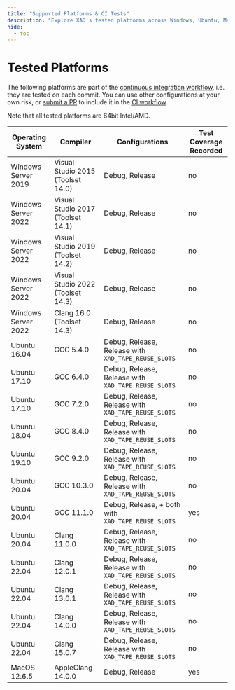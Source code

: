 ```yaml
---
title: "Supported Platforms & CI Tests"
description: "Explore XAD's tested platforms across Windows, Ubuntu, MacOS with extensive CI workflow integration. Contribute to broader coverage."
hide:
  - toc
---
```


# Tested Platforms

The following platforms are part of the [continuous integration workflow][ci], i.e. they are tested on each commit. You can use other configurations at your own risk,
or [submit a PR](https://github.com/auto-differentiation/xad/blob/feature/new-site/CONTRIBUTING.md) to include it in the [CI workflow][ci].

Note that all tested platforms are 64bit Intel/AMD.


| Operating System    | Compiler                          | Configurations                                      | Test Coverage Recorded |
| ------------------- | --------------------------------- | --------------------------------------------------- | ---------------------- |
| Windows Server 2019 | Visual Studio 2015 (Toolset 14.0) | Debug, Release                                      | no                     |
| Windows Server 2022 | Visual Studio 2017 (Toolset 14.1) | Debug, Release                                      | no                     |
| Windows Server 2022 | Visual Studio 2019 (Toolset 14.2) | Debug, Release                                      | no                     |
| Windows Server 2022 | Visual Studio 2022 (Toolset 14.3) | Debug, Release                                      | no                     |
| Windows Server 2022 | Clang 16.0 (Toolset 14.3)         | Debug, Release                                      | no                     |
| Ubuntu 16.04        | GCC 5.4.0                         | Debug, Release, Release with `XAD_TAPE_REUSE_SLOTS` | no                     |
| Ubuntu 17.10        | GCC 6.4.0                         | Debug, Release, Release with `XAD_TAPE_REUSE_SLOTS` | no                     |
| Ubuntu 17.10        | GCC 7.2.0                         | Debug, Release, Release with `XAD_TAPE_REUSE_SLOTS` | no                     |
| Ubuntu 18.04        | GCC 8.4.0                         | Debug, Release, Release with `XAD_TAPE_REUSE_SLOTS` | no                     |
| Ubuntu 19.10        | GCC 9.2.0                         | Debug, Release, Release with `XAD_TAPE_REUSE_SLOTS` | no                     |
| Ubuntu 20.04        | GCC 10.3.0                        | Debug, Release, Release with `XAD_TAPE_REUSE_SLOTS` | no                     |
| Ubuntu 20.04        | GCC 11.1.0                        | Debug, Release, + both with `XAD_TAPE_REUSE_SLOTS`  | yes                    |
| Ubuntu 20.04        | Clang 11.0.0                      | Debug, Release, Release with `XAD_TAPE_REUSE_SLOTS` | no                     |
| Ubuntu 22.04        | Clang 12.0.1                      | Debug, Release, Release with `XAD_TAPE_REUSE_SLOTS` | no                     |
| Ubuntu 22.04        | Clang 13.0.1                      | Debug, Release, Release with `XAD_TAPE_REUSE_SLOTS` | no                     |
| Ubuntu 22.04        | Clang 14.0.0                      | Debug, Release, Release with `XAD_TAPE_REUSE_SLOTS` | no                     |
| Ubuntu 22.04        | Clang 15.0.7                      | Debug, Release, Release with `XAD_TAPE_REUSE_SLOTS` | no                     |
| MacOS 12.6.5        | AppleClang 14.0.0                 | Debug, Release                                      | yes                    |


[ci]: https://github.com/auto-differentiation/xad/blob/main/.github/workflows/ci.yml

